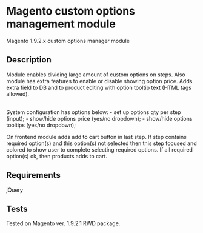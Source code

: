 # Magento custom options management module
Magento 1.9.2.x custom options manager module

## Description

Module enables dividing large amount of custom options on steps.
Also module has extra features to enable or disable showing option price.
Adds extra field to DB and to product editing with option tooltip text (HTML tags allowed).

<br>
System configuration has options below:
 - set up options qty per step (input);
 - show/hide options price (yes/no dropdown);
 - show/hide options tooltips (yes/no dropdown);
 <br>
 
 On frontend module adds add to cart button in last step.
 If step contains required option(s) and this option(s) not selected
 then this step focused and colored to show user to complete selecting required options.
 If all required option(s) ok, then products adds to cart.
 
 ## Requirements
 jQuery
 
  ## Tests
  Tested on Magento ver. 1.9.2.1 RWD package.
